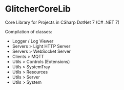 # GlitcherCoreLib

Core Library for Projects in CSharp DotNet 7 (C# .NET 7)

Compilation of classes: 
- Logger / Log Viewer
- Servers > Light HTTP Server
- Servers > WebSocket Server
- Clients > MQTT
- Utils > Controls (Extensions)
- Utils > SystemTray
- Utils > Resources
- Utils > Server
- Utils > System